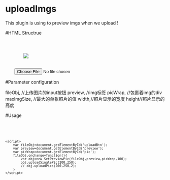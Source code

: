 # uploadImgs
This plugin is using to preview imgs when we upload !

#HTML Structrue

<pre><code>
	<div id="pic">
		<img id="preview" src="../imgs/default.jpeg">
	</div>
	<input type="file" id="uploadBtn" accept="image/*" onchange="setPreviewPic()">
</code></pre>

#Parameter configuration

 fileObj,  //上传图片的input按钮
 preview,  //img标签
 picWrap, //包裹着img的div
 maxImgSize, //最大的单张照片的值
 width,//照片显示的宽度
 height//照片显示的高度

#Usage
<pre><code>
	<script type="text/javascript" src="../js/singlePic.js"></script>
	<script>
		var fileObj=document.getElementById('uploadBtn');
		var preview=document.getElementById('preview');
		var picWrap=document.getElementById('pic');
		fileObj.onchange=function(){
			var obj=new SetPreviewPic(fileObj,preview,picWrap,100);
			obj.uploadSinglePic(200,250);
			// obj.uploadPics(200,250,2);
		}
	</script>
</code></pre>
